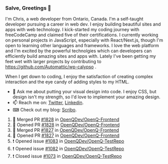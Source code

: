 ### Salve, Greetings 👋

I'm Chris, a web developer from Ontario, Canada. I'm a self-taught developer pursuing a career in web dev. I enjoy building beautiful sites and apps with web technology.
I kick-started my coding journey with freeCodeCamp and claimed five of their certifications.  I currently working on personal projects in JavaScript, especially with React/Next.js, though I'm open to learning other languages and frameworks. I love the web platform and I'm excited by the powerful technolgies which can developers can efficiently build amazing sites and apps with. Lately I've been getting my feet wet with larger projects by contributing to https://github.com/Automattic/wp-calypso .

When I get down to coding, I enjoy the satisfaction of creating complex interaction and the eye candy of adding styles to my HTML. 

- 💬 Ask me about putting your visual design into code. I enjoy CSS, but design isn't my strength, so I'd love to implement your amazing design.
- 📫 Reach me on: [Twitter](https://twitter.com/Christo28120856), [Linkedin](https://www.linkedin.com/in/christopher-stevers-07b9a5204/).
- ⌨ Check out my blog: [Scribo](https://christopherstevers.cf).
<!--
**Christopher-Stevers/Christopher-Stevers** is a ✨ _special_ ✨ repository because its `README.md` (this file) appears on your GitHub profile.

Here are some ideas to get you started:

- 🔭 I’m currently working on ...
- 🌱 I’m currently learning ...
- 👯 I’m looking to collaborate on ...
- 🤔 I’m looking for help with ...
- 😄 Pronouns: ...
- ⚡ Fun fact: ...
-->

<!--START_SECTION:activity-->
1. 🎉 Merged PR [#1828](https://github.com/OpenQDev/OpenQ-Frontend/pull/1828) in [OpenQDev/OpenQ-Frontend](https://github.com/OpenQDev/OpenQ-Frontend)
2. 💪 Opened PR [#1828](https://github.com/OpenQDev/OpenQ-Frontend/pull/1828) in [OpenQDev/OpenQ-Frontend](https://github.com/OpenQDev/OpenQ-Frontend)
3. 🎉 Merged PR [#1827](https://github.com/OpenQDev/OpenQ-Frontend/pull/1827) in [OpenQDev/OpenQ-Frontend](https://github.com/OpenQDev/OpenQ-Frontend)
4. 💪 Opened PR [#1827](https://github.com/OpenQDev/OpenQ-Frontend/pull/1827) in [OpenQDev/OpenQ-Frontend](https://github.com/OpenQDev/OpenQ-Frontend)
5. ❗️ Opened issue [#1083](https://github.com/OpenQDev/OpenQ-TestRepo/issues/1083) in [OpenQDev/OpenQ-TestRepo](https://github.com/OpenQDev/OpenQ-TestRepo)
6. ❗️ Opened issue [#1082](https://github.com/OpenQDev/OpenQ-TestRepo/issues/1082) in [OpenQDev/OpenQ-TestRepo](https://github.com/OpenQDev/OpenQ-TestRepo)
7. ❗️ Closed issue [#1073](https://github.com/OpenQDev/OpenQ-TestRepo/issues/1073) in [OpenQDev/OpenQ-TestRepo](https://github.com/OpenQDev/OpenQ-TestRepo)
<!--END_SECTION:activity-->
